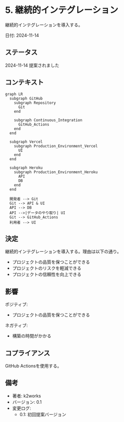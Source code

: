 # 5. 継続的インテグレーション

継続的インテグレーションを導入する。

日付: 2024-11-14

## ステータス

2024-11-14 提案されました

## コンテキスト

```mermaid
graph LR
  subgraph GitHub
    subgraph Repository
      Git
    end

    subgraph Continuous_Integration
      GitHub_Actions
    end
  end

  subgraph Vercel
    subgraph Production_Environment_Vercel
      UI
    end
  end

  subgraph Heroku
    subgraph Production_Environment_Heroku
      API
      DB
    end
  end

  開発者 --> Git
  Git --> API & UI
  API --> DB
  API -->|データのやり取り| UI
  Git --> GitHub_Actions
  利用者 --> UI
```

## 決定

継続的インテグレーションを導入する。理由は以下の通り。

- プロジェクトの品質を保つことができる
- プロジェクトのリスクを軽減できる
- プロジェクトの信頼性を向上できる

## 影響

ポジティブ:
- プロジェクトの品質を保つことができる

ネガティブ:
- 構築の時間がかかる

## コプライアンス

GitHub Actionsを使用する。

## 備考

- 著者: k2works
- バージョン: 0.1
- 変更ログ:
    - 0.1: 初回提案バージョン
